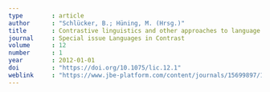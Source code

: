 ```yaml
---
type        : article   
author      : "Schlücker, B.; Hüning, M. (Hrsg.)"
title       : Contrastive linguistics and other approaches to language comparison
journal     : Special issue Languages in Contrast
volume      : 12
number      : 1
year        : 2012-01-01
doi         : "https://doi.org/10.1075/lic.12.1"
weblink     : "https://www.jbe-platform.com/content/journals/15699897/12/1"
---
```


